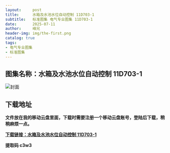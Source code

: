 ```yaml
---
layout:     post
title:      水箱及水池水位自动控制 11D703-1
subtitle:   标准图集 电气专业图集 11D703-1
date:       2025-07-11
author:     峰兄
header-img: img/the-first.png
catalog: true
tags:
- 电气专业图集
- 标准图集
---
```

## 图集名称：水箱及水池水位自动控制 11D703-1
![封面](https://pic1.imgdb.cn/item/6870acdb58cb8da5c89b8257.jpg)


## 下载地址 ##
**文件放在我的移动云盘里面，下载时需要注册一个移动云盘账号，登陆后下载，稍稍麻烦一点。**  
  
[**下载链接：水箱及水池水位自动控制 11D703-1**](https://caiyun.139.com/w/i/2oxwDE3wgFmwz)


**提取码 c3w3**

